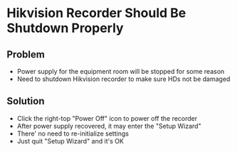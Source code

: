 # Hikvision Recorder Should Be Shutdown Properly

## Problem
* Power supply for the equipment room will be stopped for some reason
* Need to shutdown Hikvision recorder to make sure HDs not be damaged

## Solution
* Click the right-top "Power Off" icon to power off the recorder
* After power supply recovered, it may enter the "Setup Wizard"
* There' no need to re-initialize settings
* Just quit "Setup Wizard" and it's OK
